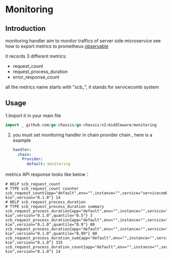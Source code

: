 # Monitoring

## **Introduction**
monitoring handler aim to monitor traffics of server side microservice
see how to export metrics to prometheus [observable](https://go-chassis.readthedocs.io/en/latest/user-guides/metrics.html)

it records 3 different metrics:
- request_count
- request_process_duration
- error_response_count

all the metrics name starts with "scb_", it stands for servicecomb system
## **Usage**


1.Import it in your main file
```go
import _ github.com/go-chassis/go-chassis/v2/middleware/monitoring
```

2. you must set monitoring handler in chain provider chain
   , here is a example 
   ```yaml
   handler:
     chain:
       Provider:
         default: monitoring
   ```




metrics API response looks like below：
```text
# HELP scb_request_count 
# TYPE scb_request_count counter
scb_request_count{app="default",env="",instance="",service="servicecomb-kie",version="0.1.0"} 14
# HELP scb_request_process_duration 
# TYPE scb_request_process_duration summary
scb_request_process_duration{app="default",env="",instance="",service="servicecomb-kie",version="0.1.0",quantile="0.5"} 3
scb_request_process_duration{app="default",env="",instance="",service="servicecomb-kie",version="0.1.0",quantile="0.9"} 80
scb_request_process_duration{app="default",env="",instance="",service="servicecomb-kie",version="0.1.0",quantile="0.99"} 80
scb_request_process_duration_sum{app="default",env="",instance="",service="servicecomb-kie",version="0.1.0"} 315
scb_request_process_duration_count{app="default",env="",instance="",service="servicecomb-kie",version="0.1.0"} 14
```




